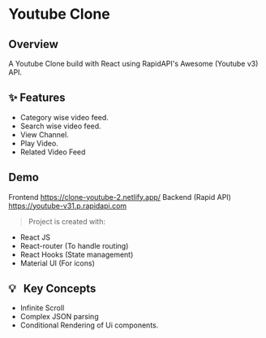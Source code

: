 # Youtube Clone

## Overview

A Youtube Clone build with React using RapidAPI's Awesome (Youtube v3) API.

## ✨ Features

- Category wise video feed.
- Search wise video feed.
- View Channel.
- Play Video.
- Related Video Feed

## Demo

Frontend https://clone-youtube-2.netlify.app/
Backend (Rapid API) https://youtube-v31.p.rapidapi.com

> Project is created with:

- React JS
- React-router (To handle routing)
- React Hooks (State management)
- Material UI (For icons)

## 💡 &nbsp; Key Concepts

- Infinite Scroll
- Complex JSON parsing
- Conditional Rendering of Ui components.
